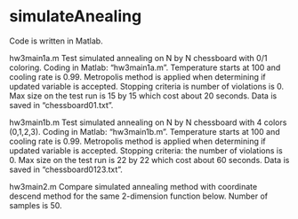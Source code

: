 # simulateAnealing

Code is written in Matlab.



hw3main1a.m
Test simulated annealing on N by N chessboard with 0/1 coloring.
Coding in Matlab: “hw3main1a.m”.
Temperature starts at 100 and cooling rate is 0.99.
Metropolis method is applied when determining if updated variable is accepted.
Stopping criteria is number of violations is 0.
Max size on the test run is 15 by 15 which cost about 20 seconds.
Data is saved in “chessboard01.txt”.

hw3main1b.m
Test simulated annealing on N by N chessboard with 4 colors (0,1,2,3).
Coding in Matlab: “hw3main1b.m”.
Temperature starts at 100 and cooling rate is 0.99.
Metropolis method is applied when determining if updated variable is accepted.
Stopping criteria: the number of violations is 0.
Max size on the test run is 22 by 22 which cost about 60 seconds.
Data is saved in “chessboard0123.txt”.

hw3main2.m
Compare simulated annealing method with coordinate descend method for the same 2-dimension function below. Number of samples is 50. 
